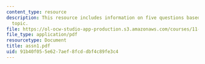 ```yaml
---
content_type: resource
description: This resource includes information on five questions based on the given
  topic.
file: https://ol-ocw-studio-app-production.s3.amazonaws.com/courses/11-953-comparative-land-use-and-transportation-planning-spring-2006/91b40f055e627aef8fcddbf4c89fe3c4_assn1.pdf
file_type: application/pdf
resourcetype: Document
title: assn1.pdf
uid: 91b40f05-5e62-7aef-8fcd-dbf4c89fe3c4
---
```

